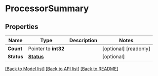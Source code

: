 # ProcessorSummary

## Properties

Name | Type | Description | Notes
------------ | ------------- | ------------- | -------------
**Count** | Pointer to **int32** |  | [optional] [readonly] 
**Status** | [**Status**](Status.md) |  | [optional] 

[[Back to Model list]](../README.md#documentation-for-models) [[Back to API list]](../README.md#documentation-for-api-endpoints) [[Back to README]](../README.md)


